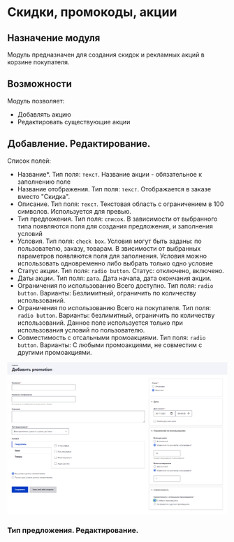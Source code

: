 # Скидки, промокоды, акции
## Назначение модуля
Модуль предназначен для создания скидок и рекламных акций в корзине покупателя.

## Возможности
Модуль позволяет:
- Добавлять акцию
- Редактировать существующие акции

## Добавление. Редактирование.
Список полей:
- Название*. Тип поля: `текст`. Название акции - обязательное к заполнению поле
- Название отображения. Тип поля: `текст`. Отображается в заказе вместо "Скидка".
- Описание. Тип поля: `текст`. Текстовая область с ограничением в 100 символов. Используется для превью.
- Тип предложения. Тип поля: `список`. В зависимости от выбранного типа появляются поля для создания предложения, и заполнения условий
- Условия. Тип поля: `check box`. Условия могут быть заданы: по пользователю, заказу, товарам. В звисимости от выбранных параметров появляются поля для заполнения. Условия можно использовать одновременно либо выбрать только одно условие
- Статус акции. Тип поля: `radio button`. Статус: отключено, включено.
- Даты акции. Тип поля: `дата`. Дата начала, дата окончания акции.
- Ограничения по использованию Всего доступно. Тип поля: `radio button`. Варианты: Безлимитный, ограничить по количеству использований.
- Ограничения по использованию Всего на покупателя. Тип поля: `radio button`. Варианты: безлимитный, ограничить по количеству использований. Данное поле используется только при использования условий по пользователю.
- Совместимость с отсальными промоакциями. Тип поля: `radio button`. Варианты: С любыми промоакциями, не совместим с другими промоакциями.

<img src="https://github.com/synapse-studio/helper/blob/master/tz/promotion/promotion_add.png">

### Тип предложения. Редактирование.

